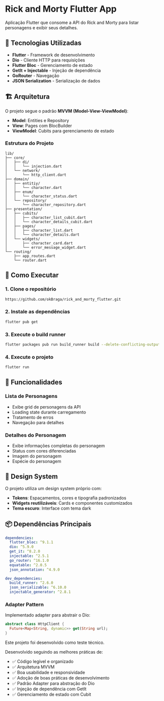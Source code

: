 # Rick and Morty Flutter App

Aplicação Flutter que consome a API do Rick and Morty para listar personagens e exibir seus detalhes.

## 🚀 Tecnologias Utilizadas

- **Flutter** - Framework de desenvolvimento
- **Dio** - Cliente HTTP para requisições
- **Flutter Bloc** - Gerenciamento de estado
- **GetIt + Injectable** - Injeção de dependência
- **GoRouter** - Navegação
- **JSON Serialization** - Serialização de dados

## 🏗️ Arquitetura

O projeto segue o padrão **MVVM (Model-View-ViewModel)**:

- **Model**: Entities e Repository
- **View**: Pages com BlocBuilder
- **ViewModel**: Cubits para gerenciamento de estado

### Estrutura do Projeto

```
lib/
├── core/
│   ├── di/
│   │   └── injection.dart
│   └── network/
│       └── http_client.dart
├── domain/
│   ├── entitiy/
│   │   └── character.dart
│   ├── enum/
│   │   └── character_status.dart
│   └── repository/
│       └── character_repository.dart
├── presentation/
│   ├── cubits/
│   │   ├── character_list_cubit.dart
│   │   └── character_details_cubit.dart
│   ├── pages/
│   │   ├── character_list.dart
│   │   └── character_details.dart
│   └── widgets/
│       ├── character_card.dart
│       └── error_message_widget.dart
└── routing/
    ├── app_routes.dart
    └── router.dart
```

## 🔧 Como Executar

### 1. Clone o repositório

```bash
https://github.com/okBraga/rick_and_morty_flutter.git
```

### 2. Instale as dependências

```bash
flutter pub get
```

### 3. Execute o build runner

```bash
flutter packages pub run build_runner build --delete-conflicting-outputs
```

### 4. Execute o projeto

```bash
flutter run
```

## 📱 Funcionalidades

### Lista de Personagens
- Exibe grid de personagens da API
- Loading state durante carregamento
- Tratamento de erros
- Navegação para detalhes

### Detalhes do Personagem
- Exibe informações completas do personagem
- Status com cores diferenciadas
- Imagem do personagem
- Espécie do personagem

## 🎨 Design System

O projeto utiliza um design system próprio com:
- **Tokens**: Espaçamentos, cores e tipografia padronizados
- **Widgets reutilizáveis**: Cards e componentes customizados
- **Tema escuro**: Interface com tema dark

## 📦 Dependências Principais

```yaml
dependencies:
  flutter_bloc: ^9.1.1
  dio: ^5.9.0
  get_it: ^8.2.0
  injectable: ^2.5.1
  go_router: ^16.1.0
  equatable: ^2.0.5
  json_annotation: ^4.9.0

dev_dependencies:
  build_runner: ^2.6.0
  json_serializable: ^6.10.0
  injectable_generator: ^2.8.1
```

### Adapter Pattern
Implementado adapter para abstrair o Dio:

```dart
abstract class HttpClient {
  Future<Map<String, dynamic>> get(String url);
}
```




Este projeto foi desenvolvido como teste técnico.


Desenvolvido seguindo as melhores práticas de:
- ✅ Código legível e organizado
- ✅ Arquitetura MVVM
- ✅ Boa usabilidade e responsividade
- ✅ Adoção de boas práticas de desenvolvimento
- ✅ Padrão Adapter para abstração do Dio
- ✅ Injeção de dependência com GetIt
- ✅ Gerenciamento de estado com Cubit
